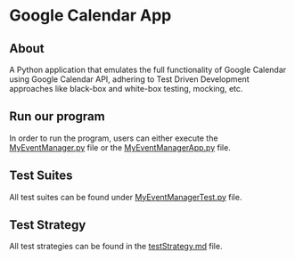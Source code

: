 # Google Calendar App 

## About
A Python application that emulates the full functionality of Google Calendar using Google Calendar API, adhering to Test Driven Development approaches like black-box and white-box testing, mocking, etc.

## Run our program
In order to run the program, users can either execute the [MyEventManager.py](MyEventManager.py) file or the [MyEventManagerApp.py](MyEventManagerApp.py) file.

## Test Suites
All test suites can be found under [MyEventManagerTest.py](MyEventManagerTest.py) file.

## Test Strategy
All test strategies can be found in the [testStrategy.md](testStrategy.md) file.



